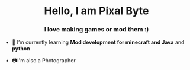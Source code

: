 <h1 align="center">Hello, I am Pixal Byte</h1>
<h3 align="center">I love making games or mod them :)</h3>

- 🌱 I’m currently learning **Mod development for minecraft and Java** and **python**

- 📷I'm also a Photographer
